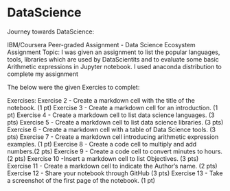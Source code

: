 # DataScience
Journey towards DataScience:

IBM/Coursera Peer-graded Assignment - Data Science Ecosystem
Assignment Topic: I was given an assignment to list the popular languages, tools, libraries which are used by DataScientits and to evaluate some basic Arithmetic expressions in Jupyter notebook. I used anaconda distribution to complete my assignment

The below were the given Exercies to complet:

Exercises: Exercise 2 - Create a markdown cell with the title of the notebook. (1 pt) Exercise 3 - Create a markdown cell for an introduction. (1 pt) Exercise 4 - Create a markdown cell to list data science languages. (3 pts) Exercise 5 - Create a markdown cell to list data science libraries. (3 pts) Exercise 6 - Create a markdown cell with a table of Data Science tools. (3 pts) Exercise 7 - Create a markdown cell introducing arithmetic expression examples. (1 pt) Exercise 8 - Create a code cell to multiply and add numbers.(2 pts) Exercise 9 - Create a code cell to convert minutes to hours. (2 pts) Exercise 10 -Insert a markdown cell to list Objectives. (3 pts) Exercise 11 - Create a markdown cell to indicate the Author’s name. (2 pts) Exercise 12 - Share your notebook through GitHub (3 pts) Exercise 13 - Take a screenshot of the first page of the notebook. (1 pt)
